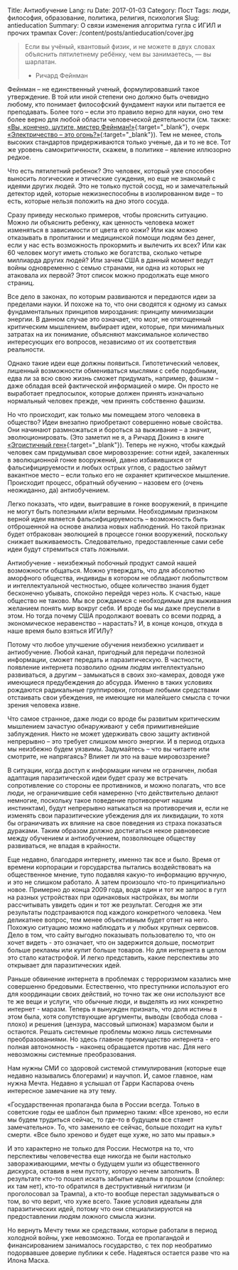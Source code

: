 Title: Антиобучение
Lang: ru
Date: 2017-01-03
Category: Пост
Tags: люди, философия, образование, политика, религия, психология
Slug: antieducation
Summary: О связи изменения алгоритма гугла с ИГИЛ и прочих трампах
Cover: /content/posts/antieducation/cover.jpg

> Если вы учёный, квантовый физик, и не можете в двух словах объяснить пятилетнему ребёнку, чем вы занимаетесь, — вы шарлатан.  
> - Ричард Фейнман

Фейнман – не единственный ученый, формулировавший такое утверждение. В той или иной степени оно должно быть очевидно любому, кто понимает философский фундамент науки или пытается ее преподавать. Более того – если это правило верно для науки, оно тем более верно для любой области человеческой деятельности  (см. также: [«Вы, конечно, шутите, мистер Фейнман!»](https://www.e-reading.club/book.php?book=59677){:target="_blank"}, очерк [«Электричество – это огонь?»](https://www.e-reading.club/chapter.php/59677/46/Feiinman_-_Vy%2C_konechno%2C_shutite%2C_Mister_Feiinman%21.html){:target="_blank"}). Тем не менее, столь высоких стандартов придерживаются только ученые, да и то не все. Тот же уровень самокритичности, скажем, в политике – явление иллюзорно редкое.

Что есть пятилетний ребенок? Это человек, который уже способен выносить логические и этические суждения, но еще не знакомый с идеями других людей. Это не только пустой сосуд, но и замечательный детектор идей, которые нежизнеспособны в изолированном виде – то есть, которые нельзя положить на дно этого сосуда.

Сразу приведу несколько примеров, чтобы прояснить ситуацию. Можно ли объяснить ребенку, как ценность человека может изменяться в зависимости от цвета его кожи? Или как можно отказывать в пропитании и медицинской помощи людям без денег, если у нас есть возможность прокормить и вылечить их всех? Или как 60 человек могут иметь столько же богатства, сколько четыре миллиарда других людей? Или зачем США в данный момент ведут войны одновременно с семью странами, ни одна из которых не атаковала их первой? Этот список можно продолжать еще много страниц.

Все дело в законах, по которым развиваются и передаются идеи за пределами науки. И похоже на то, что они сводятся к одному из самых фундаментальных принципов мироздания: принципу минимизации энергии. В данном случае это означает, что мозг, не отягощенный критическим мышлением, выбирает идеи, которые, при минимальных затратах на их понимание, объясняют максимальное количество интересующих его вопросов, независимо от их соответствия реальности.

Однако такие идеи еще должны появиться. Гипотетический человек, лишенный возможности обмениваться мыслями с себе подобными, едва ли за всю свою жизнь сможет придумать, например, фашизм – даже обладая всей фактической информацией о мире. Он просто не выработает предпосылок, которые должен принять изначально нормальный человек прежде, чем принять собственно фашизм.

Но что происходит, как только мы помещаем этого человека в общество? Идеи внезапно приобретают совершенно новые свойства. Они начинают размножаться и бороться за выживание – а значит, эволюционировать. (Это заметил не я, а Ричард Докинз в книге [«Эгоистичный ген»](https://www.livelib.ru/book/1000312727-egoistichnyj-gen-richard-dokinz){:target="_blank"}). Теперь не нужно, чтобы каждый человек сам придумывал свое мировоззрение: сотни идей, закаленных в эволюционной гонке вооружений, давно избавившихся от фальсифицируемости и любых острых углов, с радостью займут вакантное место – если только его не охраняет критическое мышление. Происходит процесс, обратный обучению – назовем его (очень неожиданно, да) антиобучением.

Легко показать, что идеи, выигравшие в гонке вооружений, в принципе не могут быть полезными и/или верными. Необходимым признаком верной идеи является фальсифицируемость – возможность быть отброшенной на основе анализа новых наблюдений. Но такой признак будет отбракован эволюцией в процессе гонки вооружений, поскольку снижает выживаемость. Следовательно, предоставленные сами себе идеи будут стремиться стать ложными.

Антиобучение - неизбежный побочный продукт самой нашей возможности общаться. Можно утверждать, что для абсолютно аморфного общества, индивиды в котором не обладают любопытством и интеллектуальной честностью, общее количество знания будет бесконечно убывать, спокойно перейдя через ноль. К счастью, наше общество не таково. Мы все рождаемся с необходимым для выживания желанием понять мир вокруг себя. И вроде бы мы даже преуспели в этом. Но тогда почему США продолжают воевать со всеми подряд, а экономическое неравенство – нарастать? И, в конце концов, откуда в наше время было взяться ИГИЛу?

Потому что любое улучшение обучения неизбежно усиливает и антиобучение. Любой канал, пригодный для передачи полезной информации, сможет передать и паразитическую. В частности, появление интернета позволило одним людям интеллектуально развиваться, а другим – замыкаться в своих эхо-камерах, доводя уже имеющиеся предубеждения до абсурда. Именно в таких условиях рождаются радикальные группировки, готовые любыми средствами отстаивать свои убеждения, не имеющие ни малейшего смысла с точки зрения человека извне.

Что самое странное, даже люди со вроде бы развитым критическим мышлением зачастую обнаруживают у себя примитивнейшие заблуждения. Никто не может удерживать свою защиту активной непрерывно – это требует слишком много энергии. И в период отдыха мы неизбежно будем уязвимы. Задумайтесь – что вы читаете или смотрите, не напрягаясь? Влияет ли это на ваше мировоззрение?

В ситуации, когда доступ к информации ничем не ограничен, любая адаптация паразитической идеи будет сразу же встречать сопротивление со стороны ее противников, и можно полагать, что все люди, не ограничившие себя намеренно (что действительно делают немногие, поскольку такое поведение противоречит нашим инстинктам), будут непрерывно натыкаться на противоречия и, если не изменять свои паразитические убеждения для их ликвидации, то хотя бы ограничивать их влияние на свое поведения из страха показаться дураками. Таким образом должно достигаться некое равновесие между обучением и антиобучением, позволяющее обществу развиваться, не впадая в крайности.

Еще недавно, благодаря интернету, именно так все и было. Время от времени корпорации и горсударства пытались воздействовать на общественное мнение, тупо подавляя какую-то информацию вручную, и это не слишком работало. А затем произошло что-то принципиально новое. Примерно до конца 2009 года, водя один и тот же запрос в гугл на разных устройствах при одинаковых настройках, вы могли рассчитывать увидеть один и тот же результат. Сегодня же эти результаты подстраиваются под каждого конкретного человека. Чем деликатнее вопрос, тем менее объективным будет ответ на него. Похожую ситуацию можно наблюдать и у любых крупных сервисов. Дело в том, что сайту выгодно показывать пользователю то, что он хочет видеть - это означает, что он задержится дольше, посмотрит больше рекламы или купит больше товаров. Но для интернета в целом это стало катастрофой. И легко представить, какие перспективы это открывает для паразитических идей.

Раньше обвинение интернета в проблемах с терроризмом казались мне совершенно бредовыми. Естественно, что преступники используют его для координации своих действий, но точно так же они используют все те же вещи и услуги, что обычные люди, и выделять из них конкретно интернет - маразм. Теперь я вынужден признать, что доля истины в этом была, хотя сопутствующие аргументы, выводы (свобода слова - плохо) и решения (цензура, массовый шпионаж) маразмом были и остаются. Решать системные проблемы можно лишь системными преобразованиями. Но здесь главное преимущество интернета - его полная автономность - наконец обращается против нас. Для него невозможны системные преобразования.

Нам нужны СМИ со здоровой системой стимулирования (которые еще недавно назывались блогерами) и научпоп. И, самое главное, нам нужна Мечта. Недавно я услышал от Гарри Каспарова очень интересное замечание на эту тему.

«Государственная пропаганда была в России всегда. Только в советские годы ее шаблон был примерно таким: «Все хреново, но если мы будем трудиться сейчас, то где-то в будущем все станет замечательно». То, что заменило ее сейчас, больше походит на культ смерти. «Все было хреново и будет еще хуже, но зато мы правы».»

И это характерно не только для России. Несмотря на то, что перспективы человечества еще никогда не были настолько завораживающими, мечты о будущем ушли из общественного дискурса, оставив в нем пустоту, которую нечем заполнить. В результате кто-то пошел искать забытые идеалы в прошлом (спойлер: их там нет), кто-то обратился в деструктивный нигилизм (и проголосовал за Трампа), а кто-то вообще перестал задумываться о том, во что верит, что хуже всего. Такие условия идеальны для паразитических идей, потому что они специализируются на предоставлении людям ложного смысла жизни.

Но вернуть Мечту теми же средствами, которые работали в период холодной войны, уже невозможно. Тогда ее пропагандой и финансированием занималось государство, с тех пор необратимо подорвавшее доверие публики к себе. Надеяться остается разве что на Илона Маска.